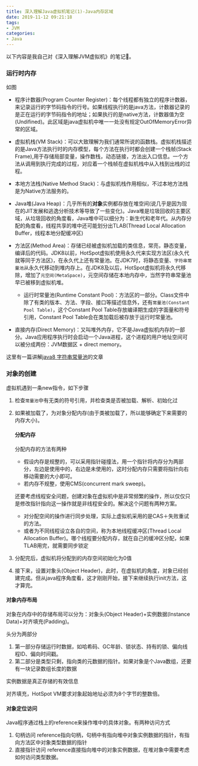 ```yaml
---
title: 深入理解Java虚拟机笔记(1)-Java内存区域
date: 2019-11-12 09:21:18
tags:
- JVM
categories:
- Java
---
```


以下内容是我自己对《深入理解JVM虚拟机》的笔记📒。

### 运行时内存
如图

* 程序计数器(Program Counter Register)：每个线程都有独立的程序计数器，来记录运行的字节码指令的行号。如果线程执行的是java方法，计数器记录的是正在运行的字节码指令的地址；如果执行的是native方法，计数器值为空(Undifined)。此区域是java虚拟机中唯一一处没有规定OutOfMemoryError异常的区域。

* 虚拟机栈(VM Stack)：可以大致理解为我们通常所说的函数栈。虚拟机栈描述的是Java方法执行时的内存模型，每个方法在执行时都会创建一个栈帧(Stack Frame),用于存储局部变量，操作数栈，动态链接，方法出入口信息。一个方法从调用到执行完成的过程，对应着一个栈帧在虚拟机栈中从入栈到出栈的过程。

* 本地方法栈(Native Method Stack)：与虚拟机栈作用相似，不过本地方法栈是为Native方法服务的。

* Java堆(Java Heap)：几乎所有的**对象**实例都存放在堆空间(说几乎是因为现在的JIT发展和逃逸分析技术等导致了一些变化)。Java堆是垃圾回收的主要区域，从垃圾回收的角度看，Java堆中可以细分为：新生代和老年代。从内存分配的角度看，线程共享的堆中还可能划分出TLAB(Thread Local Allocation Buffer，线程本地分配缓冲区)

* 方法区(Method Area)：存储已经被虚拟机加载的类信息，常亮，静态变量，编译后的代码。JDK8以前，HotSpot虚拟机使用永久代来实现方法区(永久代就等同于方法区)，在永久代上还有常量池。在JDK7时，将静态变量、`字符串常量池`从永久代移动到堆内存上。在JDK8及以后，HotSpot虚拟机将永久代移除，增加了`元空间(MetaSpace)`，元空间存储在本地内存中，当然字符串常量池早已被移到虚拟机堆。

    * 运行时常量池(Runtime Constant Pool)：方法区的一部分。Class文件中除了有类的版本、方法、字段、接口等描述信息外，还有`常量池(Constant Pool Table)`，这个Constant Pool Table存放编译期生成的字面量和符号引用，Constant Pool Table会在类加载后被存放于运行时常量池。

* 直接内存(Direct Memory)：又叫堆外内存，它不是Java虚拟机内存的一部分。Java应用程序执行时会启动一个Java进程，这个进程的用户地址空间可以被分成两份：JVM数据区 + direct memory。

这里有一篇讲解[java8 字符串常量池](https://juejin.im/post/5c9441686fb9a070b153e711)的文章


### 对象的创建
虚拟机遇到一条new指令，如下步骤
1. 检查`常量池`中有无类的符号引用，并检查类是否被加载、解析、初始化过
2. 如果被加载了，为对象分配内存(由于类被加载了，所以能够确定下来需要的内存大小)。
    #### 分配内存
    分配内存的方法有两种
    * 假设内存是规整的，可以采用指针碰撞法，用一个指针将内存分为两部分，左边是使用中的，右边是未使用的，这时分配内存只需要将指针向右移动需要的大小即可。
    * 若内存不规整，使用CMS(concurrent mark sweep)。

    还要考虑线程安全问题，创建对象在虚拟机中是非常频繁的操作，所以仅仅只是修改指针指向这一操作就是非线程安全的。解决这个问题有两种方案。
    * 对分配空间的操作进行同步处理，实际上虚拟机采用的是CAS＋失败重试的方法。
    * 或者为不同线程设立各自的空间，称为本地线程缓冲区(Thread Local Allocation Buffer)。哪个线程要分配内存，就在自己的缓冲区分配，如果TLAB用完，就需要同步锁定
3. 分配完后，虚拟机将分配到的内存空间初始化为0值
4. 接下来，设置对象头(Object Header)，此时，在虚拟机的角度，对象已经创建完成。但从java程序角度看，这才刚刚开始，接下来继续执行init方法，这才算完。

#### 对象内存布局
对象在内存中的存储布局可以分为：对象头(Object Header)+实例数据(Instance Data)+对齐填充(Padding)。

头分为两部分
1. 第一部分存储运行时数据，如哈希码、GC年龄、锁状态、持有的锁、偏向线程ID、偏向时间戳。
2. 第二部分是类型只剩，指向类的元数据的指针。如果对象是个Java数组，还要有一块记录数组长度的数据

实例数据是真正存储的有效信息

对齐填充，HotSpot VM要求对象起始地址必须为8个字节的整数倍。

#### 对象定位访问
Java程序通过栈上的reference来操作堆中的具体对象。有两种访问方式
1. 句柄访问
    reference指向句柄，句柄中有指向堆中对象实例数据的指针，有指向方法区中对象类型数据的指针
2. 直接指针访问
    reference直接指向堆中的对象实例数据，在堆对象中需要考虑如何访问类型数据。